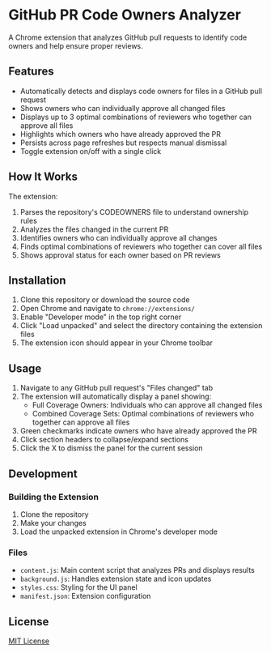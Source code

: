 # GitHub PR Code Owners Analyzer

A Chrome extension that analyzes GitHub pull requests to identify code owners and help ensure proper reviews.

## Features

- Automatically detects and displays code owners for files in a GitHub pull request
- Shows owners who can individually approve all changed files
- Displays up to 3 optimal combinations of reviewers who together can approve all files
- Highlights which owners who have already approved the PR
- Persists across page refreshes but respects manual dismissal
- Toggle extension on/off with a single click

## How It Works

The extension:

1. Parses the repository's CODEOWNERS file to understand ownership rules
2. Analyzes the files changed in the current PR
3. Identifies owners who can individually approve all changes
4. Finds optimal combinations of reviewers who together can cover all files
5. Shows approval status for each owner based on PR reviews

## Installation

1. Clone this repository or download the source code
2. Open Chrome and navigate to `chrome://extensions/`
3. Enable "Developer mode" in the top right corner
4. Click "Load unpacked" and select the directory containing the extension files
5. The extension icon should appear in your Chrome toolbar

## Usage

1. Navigate to any GitHub pull request's "Files changed" tab
2. The extension will automatically display a panel showing:
   - Full Coverage Owners: Individuals who can approve all changed files
   - Combined Coverage Sets: Optimal combinations of reviewers who together can approve all files
3. Green checkmarks indicate owners who have already approved the PR
4. Click section headers to collapse/expand sections
5. Click the X to dismiss the panel for the current session

## Development

### Building the Extension

1. Clone the repository
2. Make your changes
3. Load the unpacked extension in Chrome's developer mode

### Files

- `content.js`: Main content script that analyzes PRs and displays results
- `background.js`: Handles extension state and icon updates
- `styles.css`: Styling for the UI panel
- `manifest.json`: Extension configuration

## License

[MIT License](LICENSE) 